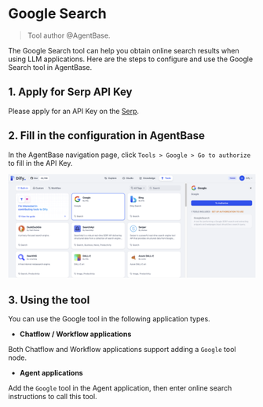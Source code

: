 # Google Search

> Tool author @AgentBase.

The Google Search tool can help you obtain online search results when using LLM applications. Here are the steps to configure and use the Google Search tool in AgentBase.

## 1. Apply for Serp API Key

Please apply for an API Key on the [Serp](https://serpapi.com/dashboard).

## 2. Fill in the configuration in AgentBase

In the AgentBase navigation page, click `Tools > Google > Go to authorize` to fill in the API Key.

![](../../../../img/tools-google.png)

## 3. Using the tool

You can use the Google tool in the following application types.

- **Chatflow / Workflow applications**

Both Chatflow and Workflow applications support adding a `Google` tool node.

- **Agent applications**

Add the `Google` tool in the Agent application, then enter online search instructions to call this tool.